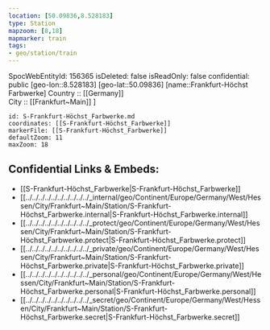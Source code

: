 ```yaml
---
location: [50.09836,8.528183] 
type: Station 
mapzoom: [8,18] 
mapmarker: train 
tags:
- geo/station/train
---
```

SpocWebEntityId: 156365
isDeleted: false
isReadOnly: false
confidential: public
[geo-lon::8.528183] 
[geo-lat::50.09836] 
[name::Frankfurt-Höchst Farbwerke] 
Country :: [[Germany]]  
City :: [[Frankfurt~Main]] ] 


```leaflet
id: S-Frankfurt-Höchst_Farbwerke.md
coordinates: [[S-Frankfurt-Höchst_Farbwerke]] 
markerFile: [[S-Frankfurt-Höchst_Farbwerke]] 
defaultZoom: 11 
maxZoom: 18
```


## Confidential Links & Embeds: 
- [[S-Frankfurt-Höchst_Farbwerke|S-Frankfurt-Höchst_Farbwerke]] 
- [[../../../../../../../../../../_internal/geo/Continent/Europe/Germany/West/Hessen/City/Frankfurt~Main/Station/S-Frankfurt-Höchst_Farbwerke.internal|S-Frankfurt-Höchst_Farbwerke.internal]] 
- [[../../../../../../../../../../_protect/geo/Continent/Europe/Germany/West/Hessen/City/Frankfurt~Main/Station/S-Frankfurt-Höchst_Farbwerke.protect|S-Frankfurt-Höchst_Farbwerke.protect]] 
- [[../../../../../../../../../../_private/geo/Continent/Europe/Germany/West/Hessen/City/Frankfurt~Main/Station/S-Frankfurt-Höchst_Farbwerke.private|S-Frankfurt-Höchst_Farbwerke.private]] 
- [[../../../../../../../../../../_personal/geo/Continent/Europe/Germany/West/Hessen/City/Frankfurt~Main/Station/S-Frankfurt-Höchst_Farbwerke.personal|S-Frankfurt-Höchst_Farbwerke.personal]] 
- [[../../../../../../../../../../_secret/geo/Continent/Europe/Germany/West/Hessen/City/Frankfurt~Main/Station/S-Frankfurt-Höchst_Farbwerke.secret|S-Frankfurt-Höchst_Farbwerke.secret]] 
